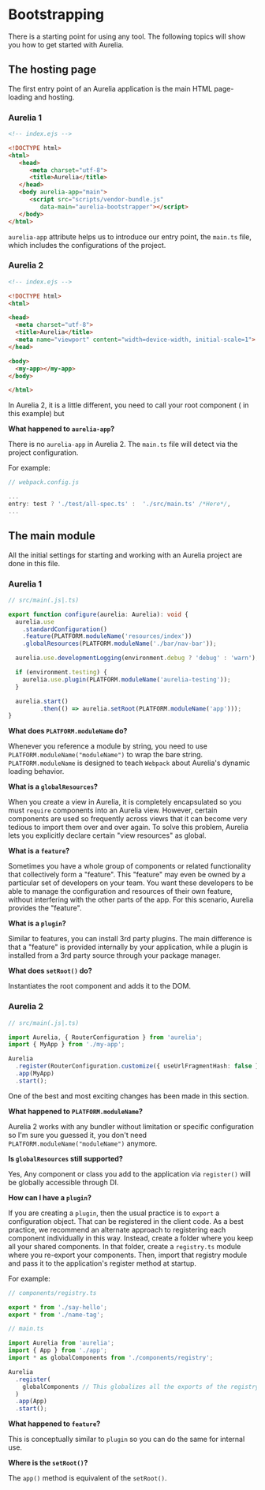 # Bootstrapping

There is a starting point for using any tool. The following topics will show you how to get started with Aurelia.

## The hosting page

The first entry point of an Aurelia application is the main HTML page-loading and hosting.

### Aurelia 1

```html
<!-- index.ejs -->

<!DOCTYPE html>
<html>
   <head>
      <meta charset="utf-8">
      <title>Aurelia</title>
   </head>
   <body aurelia-app="main">
      <script src="scripts/vendor-bundle.js"
         data-main="aurelia-bootstrapper"></script>
   </body>
</html>
```

`aurelia-app` attribute helps us to introduce our entry point, the `main.ts` file, which includes the configurations of the project.

### Aurelia 2

```html
<!-- index.ejs -->

<!DOCTYPE html>
<html>

<head>
  <meta charset="utf-8">
  <title>Aurelia</title>
  <meta name="viewport" content="width=device-width, initial-scale=1">
</head>

<body>
  <my-app></my-app>
</body>

</html>
```

In Aurelia 2, it is a little different, you need to call your root component (<my-app> in this example) but

**What happened to `aurelia-app`?**

There is no `aurelia-app` in Aurelia 2. The `main.ts` file will detect via the project configuration.

For example:

```js
// webpack.config.js

...
entry: test ? './test/all-spec.ts' :  './src/main.ts' /*Here*/,
...
```

## The main module

All the initial settings for starting and working with an Aurelia project are done in this file.

### Aurelia 1

```ts
// src/main(.js|.ts)

export function configure(aurelia: Aurelia): void {
  aurelia.use
    .standardConfiguration()
    .feature(PLATFORM.moduleName('resources/index'))
    .globalResources(PLATFORM.moduleName('./bar/nav-bar'));

  aurelia.use.developmentLogging(environment.debug ? 'debug' : 'warn');

  if (environment.testing) {
    aurelia.use.plugin(PLATFORM.moduleName('aurelia-testing'));
  }

  aurelia.start()
         .then(() => aurelia.setRoot(PLATFORM.moduleName('app')));
}
```

**What does `PLATFORM.moduleName` do?**

Whenever you reference a module by string, you need to use `PLATFORM.moduleName("moduleName")` to wrap the bare string. `PLATFORM.moduleName` is designed to teach `Webpack` about Aurelia's dynamic loading behavior.

**What is a `globalResources`?**

When you create a view in Aurelia, it is completely encapsulated so you must `require` components into an Aurelia view. However, certain components are used so frequently across views that it can become very tedious to import them over and over again. To solve this problem, Aurelia lets you explicitly declare certain "view resources" as global.

**What is a `feature`?**

Sometimes you have a whole group of components or related functionality that collectively form a "feature". This "feature" may even be owned by a particular set of developers on your team. You want these developers to be able to manage the configuration and resources of their own feature, without interfering with the other parts of the app. For this scenario, Aurelia provides the "feature".

**What is a `plugin`?**

Similar to features, you can install 3rd party plugins. The main difference is that a "feature" is provided internally by your application, while a plugin is installed from a 3rd party source through your package manager.

**What does `setRoot()` do?**

Instantiates the root component and adds it to the DOM.

### Aurelia 2

```ts
// src/main(.js|.ts)

import Aurelia, { RouterConfiguration } from 'aurelia';
import { MyApp } from './my-app';

Aurelia
  .register(RouterConfiguration.customize({ useUrlFragmentHash: false }))
  .app(MyApp)
  .start();
```

One of the best and most exciting changes has been made in this section.

**What happened to `PLATFORM.moduleName`?**

Aurelia 2 works with any bundler without limitation or specific configuration so I'm sure you guessed it, you don't need `PLATFORM.moduleName("moduleName")` anymore.

**Is `globalResources` still supported?**

Yes, Any component or class you add to the application via `register()` will be globally accessible through DI.

**How can I have a `plugin`?**

If you are creating a `plugin`, then the usual practice is to `export` a configuration object. That can be registered in the client code. As a best practice, we recommend an alternate approach to registering each component individually in this way. Instead, create a folder where you keep all your shared components. In that folder, create a `registry.ts` module where you re-export your components. Then, import that registry module and pass it to the application's register method at startup.

For example:

```ts
// components/registry.ts

export * from './say-hello';
export * from './name-tag';
```

```ts
// main.ts

import Aurelia from 'aurelia';
import { App } from './app';
import * as globalComponents from './components/registry';

Aurelia
  .register(
    globalComponents // This globalizes all the exports of the registry.
  )
  .app(App)
  .start();
```

**What happened to `feature`?**

This is conceptually similar to `plugin` so you can do the same for internal use.

**Where is the `setRoot()`?**

The `app()` method is equivalent of the `setRoot()`.

